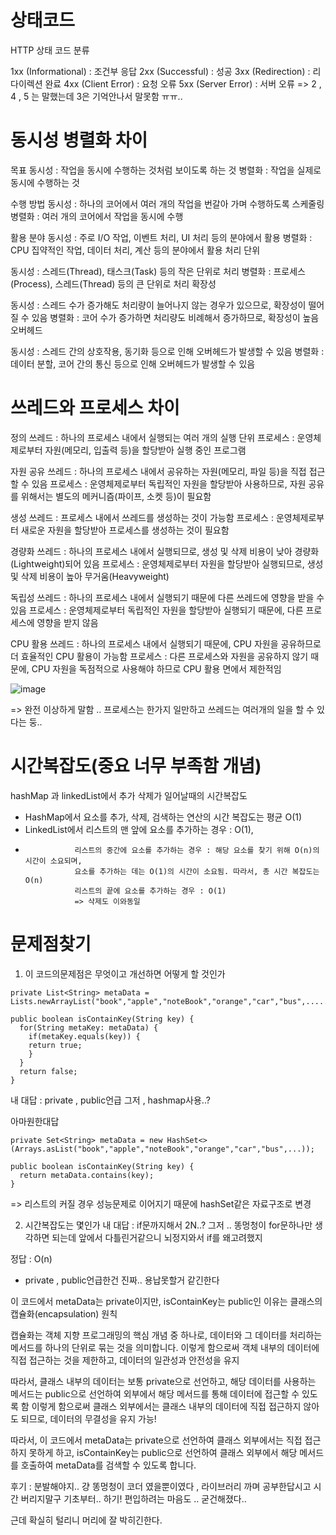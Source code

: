 # 상태코드 
 HTTP 상태 코드 분류
 
1xx (Informational) : 조건부 응답
2xx (Successful) : 성공
3xx (Redirection) : 리다이렉션 완료
4xx (Client Error) : 요청 오류
5xx (Server Error) : 서버 오류
=> 2 , 4 , 5 는 말했는데 3은 기억안나서 말못함 ㅠㅠ..  
# 동시성 병렬화 차이 

목표
동시성 : 작업을 동시에 수행하는 것처럼 보이도록 하는 것
병렬화 : 작업을 실제로 동시에 수행하는 것

수행 방법
동시성 : 하나의 코어에서 여러 개의 작업을 번갈아 가며 수행하도록 스케줄링
병렬화 : 여러 개의 코어에서 작업을 동시에 수행

활용 분야
동시성 : 주로 I/O 작업, 이벤트 처리, UI 처리 등의 분야에서 활용
병렬화 : CPU 집약적인 작업, 데이터 처리, 계산 등의 분야에서 활용
처리 단위

동시성 : 스레드(Thread), 태스크(Task) 등의 작은 단위로 처리
병렬화 : 프로세스(Process), 스레드(Thread) 등의 큰 단위로 처리
확장성

동시성 : 스레드 수가 증가해도 처리량이 늘어나지 않는 경우가 있으므로, 확장성이 떨어질 수 있음
병렬화 : 코어 수가 증가하면 처리량도 비례해서 증가하므로, 확장성이 높음
오버헤드

동시성 : 스레드 간의 상호작용, 동기화 등으로 인해 오버헤드가 발생할 수 있음
병렬화 : 데이터 분할, 코어 간의 통신 등으로 인해 오버헤드가 발생할 수 있음

# 쓰레드와 프로세스 차이 

정의
쓰레드 : 하나의 프로세스 내에서 실행되는 여러 개의 실행 단위
프로세스 : 운영체제로부터 자원(메모리, 입출력 등)을 할당받아 실행 중인 프로그램

자원 공유
쓰레드 : 하나의 프로세스 내에서 공유하는 자원(메모리, 파일 등)을 직접 접근할 수 있음
프로세스 : 운영체제로부터 독립적인 자원을 할당받아 사용하므로, 자원 공유를 위해서는 별도의 메커니즘(파이프, 소켓 등)이 필요함

생성
쓰레드 : 프로세스 내에서 쓰레드를 생성하는 것이 가능함
프로세스 : 운영체제로부터 새로운 자원을 할당받아 프로세스를 생성하는 것이 필요함

경량화
쓰레드 : 하나의 프로세스 내에서 실행되므로, 생성 및 삭제 비용이 낮아 경량화(Lightweight)되어 있음
프로세스 : 운영체제로부터 자원을 할당받아 실행되므로, 생성 및 삭제 비용이 높아 무거움(Heavyweight)

독립성
쓰레드 : 하나의 프로세스 내에서 실행되기 때문에 다른 쓰레드에 영향을 받을 수 있음
프로세스 : 운영체제로부터 독립적인 자원을 할당받아 실행되기 때문에, 다른 프로세스에 영향을 받지 않음

CPU 활용
쓰레드 : 하나의 프로세스 내에서 실행되기 때문에, CPU 자원을 공유하므로 더 효율적인 CPU 활용이 가능함
프로세스 : 다른 프로세스와 자원을 공유하지 않기 때문에, CPU 자원을 독점적으로 사용해야 하므로 CPU 활용 면에서 제한적임

![image](https://github.com/2nho/personal-study/assets/97571604/64362b86-6580-4e0c-b556-fa8404b2ff6f)

=> 완전 이상하게 말함 .. 프로세스는 한가지 일만하고 쓰레드는 여러개의 일을 할 수 있다는 둥.. 


# 시간복잡도(중요 너무 부족함 개념)
 hashMap 과 linkedList에서 추가 삭제가 일어날때의 시간복잡도 
 
 - HashMap에서 요소를 추가, 삭제, 검색하는 연산의 시간 복잡도는 평균 O(1)
 - LinkedList에서 리스트의 맨 앞에 요소를 추가하는 경우 : O(1),
 -                리스트의 중간에 요소를 추가하는 경우 : 해당 요소를 찾기 위해 O(n)의 시간이 소요되며, 
                  요소를 추가하는 데는 O(1)의 시간이 소요됨. 따라서, 총 시간 복잡도는 O(n)
                  리스트의 끝에 요소를 추가하는 경우 : O(1)
                  => 삭제도 이와동일

# 문제점찾기
1. 이 코드의문제점은 무엇이고 개선하면 어떻게 할 것인가
``` 
private List<String> metaData = Lists.newArrayList("book","apple","noteBook","orange","car","bus",.......n);
 
public boolean isContainKey(String key) {
  for(String metaKey: metaData) {
    if(metaKey.equals(key)) {  
    return true;            
    }       
  }      
  return false;
}
```
내 대답 : private , public언급 그저 , hashmap사용..?

아마원한대답
```
private Set<String> metaData = new HashSet<>(Arrays.asList("book","apple","noteBook","orange","car","bus",...));
 
public boolean isContainKey(String key) {
  return metaData.contains(key);
}
```
=> 리스트의 커질 경우 성능문제로 이어지기 때문에 hashSet같은 자료구조로 변경 

2. 시간복잡도는 몇인가
내 대답 : if문까지해서 2N..? 그저 .. 똥멍청이 for문하나만 생각하면 되는데 앞에서 다틀린거같으니 뇌정지와서 if를 왜고려했지

정답 : O(n)


* private , public언급한건 진짜.. 용납못할거 같긴한다  

이 코드에서 metaData는 private이지만, isContainKey는 public인 이유는 클래스의 캡슐화(encapsulation) 원칙

캡슐화는 객체 지향 프로그래밍의 핵심 개념 중 하나로, 데이터와 그 데이터를 처리하는 메서드를 하나의 단위로 묶는 것을 의미합니다. 이렇게 함으로써 객체 내부의 데이터에 직접 접근하는 것을 제한하고, 데이터의 일관성과 안전성을 유지

따라서, 클래스 내부의 데이터는 보통 private으로 선언하고, 해당 데이터를 사용하는 메서드는 public으로 선언하여 외부에서 해당 메서드를 통해 데이터에 접근할 수 있도록 함 
이렇게 함으로써 클래스 외부에서는 클래스 내부의 데이터에 직접 접근하지 않아도 되므로, 데이터의 무결성을 유지 가능!

따라서, 이 코드에서 metaData는 private으로 선언하여 클래스 외부에서는 직접 접근하지 못하게 하고, isContainKey는 public으로 선언하여 클래스 외부에서 해당 메서드를 호출하여 metaData를 검색할 수 있도록 합니다.

후기 : 분발해야지.. 걍 똥멍청이 코더 였을뿐이였다 , 라이브러리 까며 공부한답시고 시간 버리지말구 기초부터.. 하기! 편입하려는 마음도 ..  굳건해졌다.. 

근데 확실히 털리니 머리에 잘 박히긴한다. 
